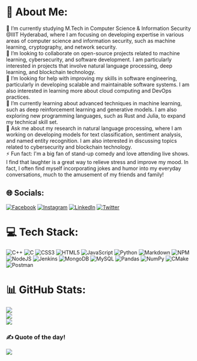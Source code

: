 # 💫 About Me:
🔭 I’m currently studying M.Tech in Computer Science & Information Security @IIIT Hyderabad, where I am focusing on developing expertise in various areas of computer science and information security, such as machine learning, cryptography, and network security.<br>👯 I’m looking to collaborate on open-source projects related to machine learning, cybersecurity, and software development. I am particularly interested in projects that involve natural language processing, deep learning, and blockchain technology.<br>🤝 I’m looking for help with improving my skills in software engineering, particularly in developing scalable and maintainable software systems. I am also interested in learning more about cloud computing and DevOps practices.<br>🌱 I’m currently learning about advanced techniques in machine learning, such as deep reinforcement learning and generative models. I am also exploring new programming languages, such as Rust and Julia, to expand my technical skill set.<br>💬 Ask me about my research in natural language processing, where I am working on developing models for text classification, sentiment analysis, and named entity recognition. I am also interested in discussing topics related to cybersecurity and blockchain technology.<br>⚡ Fun fact: I'm a big fan of stand-up comedy and love attending live shows. I find that laughter is a great way to relieve stress and improve my mood. In fact, I often find myself incorporating jokes and humor into my everyday conversations, much to the amusement of my friends and family!

## 🌐 Socials:
[![Facebook](https://img.shields.io/badge/Facebook-%231877F2.svg?logo=Facebook&logoColor=white)](https://facebook.com/adesh.ingle.3) [![Instagram](https://img.shields.io/badge/Instagram-%23E4405F.svg?logo=Instagram&logoColor=white)](https://instagram.com/aadesh_gi) [![LinkedIn](https://img.shields.io/badge/LinkedIn-%230077B5.svg?logo=linkedin&logoColor=white)](https://linkedin.com/in/aadesh-ingle) [![Twitter](https://img.shields.io/badge/Twitter-%231DA1F2.svg?logo=Twitter&logoColor=white)](https://twitter.com/aadesh_gi) 

# 💻 Tech Stack:
![C++](https://img.shields.io/badge/c++-%2300599C.svg?style=plastic&logo=c%2B%2B&logoColor=white) ![C](https://img.shields.io/badge/c-%2300599C.svg?style=plastic&logo=c&logoColor=white) ![CSS3](https://img.shields.io/badge/css3-%231572B6.svg?style=plastic&logo=css3&logoColor=white) ![HTML5](https://img.shields.io/badge/html5-%23E34F26.svg?style=plastic&logo=html5&logoColor=white) ![JavaScript](https://img.shields.io/badge/javascript-%23323330.svg?style=plastic&logo=javascript&logoColor=%23F7DF1E) ![Python](https://img.shields.io/badge/python-3670A0?style=plastic&logo=python&logoColor=ffdd54) ![Markdown](https://img.shields.io/badge/markdown-%23000000.svg?style=plastic&logo=markdown&logoColor=white) ![NPM](https://img.shields.io/badge/NPM-%23000000.svg?style=plastic&logo=npm&logoColor=white) ![NodeJS](https://img.shields.io/badge/node.js-6DA55F?style=plastic&logo=node.js&logoColor=white) ![Jenkins](https://img.shields.io/badge/jenkins-%232C5263.svg?style=plastic&logo=jenkins&logoColor=white) ![MongoDB](https://img.shields.io/badge/MongoDB-%234ea94b.svg?style=plastic&logo=mongodb&logoColor=white) ![MySQL](https://img.shields.io/badge/mysql-%2300f.svg?style=plastic&logo=mysql&logoColor=white) ![Pandas](https://img.shields.io/badge/pandas-%23150458.svg?style=plastic&logo=pandas&logoColor=white) ![NumPy](https://img.shields.io/badge/numpy-%23013243.svg?style=plastic&logo=numpy&logoColor=white) ![CMake](https://img.shields.io/badge/CMake-%23008FBA.svg?style=plastic&logo=cmake&logoColor=white) ![Postman](https://img.shields.io/badge/Postman-FF6C37?style=plastic&logo=postman&logoColor=white)
# 📊 GitHub Stats:
![](https://github-readme-stats.vercel.app/api?username=neo-9981&theme=dark&hide_border=true&include_all_commits=true&count_private=true)<br/>
![](https://github-readme-streak-stats.herokuapp.com/?user=neo-9981&theme=dark&hide_border=true)<br/>
![](https://github-readme-stats.vercel.app/api/top-langs/?username=neo-9981&theme=dark&hide_border=true&include_all_commits=true&count_private=true&layout=compact)

### ✍️ Quote of the day!
![](https://quotes-github-readme.vercel.app/api?type=horizontal&theme=dark)

<!-- Proudly created with GPRM ( https://gprm.itsvg.in ) -->
